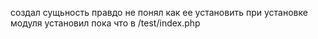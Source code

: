 создал сущьность
правдо не понял как ее установить при установке модуля
установил пока что в /test/index.php